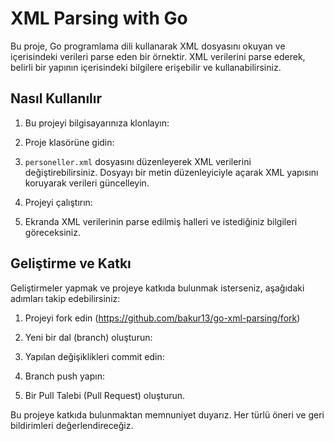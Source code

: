 # XML Parsing with Go

Bu proje, Go programlama dili kullanarak XML dosyasını okuyan ve içerisindeki verileri parse eden bir örnektir. XML verilerini parse ederek, belirli bir yapının içerisindeki bilgilere erişebilir ve kullanabilirsiniz.

## Nasıl Kullanılır

1. Bu projeyi bilgisayarınıza klonlayın:


2. Proje klasörüne gidin:


3. `personeller.xml` dosyasını düzenleyerek XML verilerini değiştirebilirsiniz. Dosyayı bir metin düzenleyiciyle açarak XML yapısını koruyarak verileri güncelleyin.

4. Projeyi çalıştırın:


5. Ekranda XML verilerinin parse edilmiş halleri ve istediğiniz bilgileri göreceksiniz.

## Geliştirme ve Katkı

Geliştirmeler yapmak ve projeye katkıda bulunmak isterseniz, aşağıdaki adımları takip edebilirsiniz:

1. Projeyi fork edin (https://github.com/bakur13/go-xml-parsing/fork)
2. Yeni bir dal (branch) oluşturun:


3. Yapılan değişiklikleri commit edin:

4. Branch push yapın:


5. Bir Pull Talebi (Pull Request) oluşturun.

Bu projeye katkıda bulunmaktan memnuniyet duyarız. Her türlü öneri ve geri bildirimleri değerlendireceğiz.



